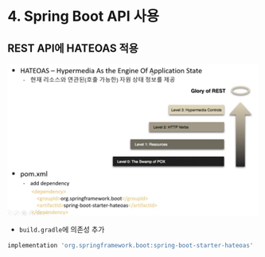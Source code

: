 # 4. Spring Boot API 사용  
## REST API에 HATEOAS 적용
![.](./img/1.png)

- `build.gradle`에 의존성 추가

```gradle
implementation 'org.springframework.boot:spring-boot-starter-hateoas'
```
